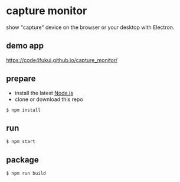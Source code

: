 # capture monitor

show "capture" device on the browser or your desktop with Electron.

## demo app

https://code4fukui.github.io/capture_monitor/

## prepare

- install the latest [Node.js](https://nodejs.org/ja/)
- clone or download this repo

```
$ npm install
```

## run

```
$ npm start
```
## package

```
$ npm run build
```
